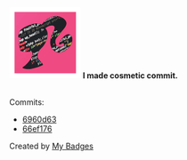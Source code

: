 <img src="https://github.com/my-badges/my-badges/blob/master/src/all-badges/cosmetic-commit/cosmetic-commit.png?raw=true" alt="I made cosmetic commit." title="I made cosmetic commit." width="128">
<strong>I made cosmetic commit.</strong>
<br><br>

Commits:

- <a href="https://github.com/nexeck/hugo-theme-relearn/commit/6960d63ee0898b31ef33c489885d5a31b726449e">6960d63</a>
- <a href="https://github.com/nexeck/hugo-theme-relearn/commit/66ef1762f140cb38552af77fac0838aa973bbdd8">66ef176</a>


Created by <a href="https://github.com/my-badges/my-badges">My Badges</a>